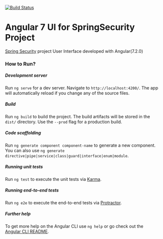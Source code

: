 [![Build Status](https://travis-ci.com/pavankjadda/SpringSecurity-SpringData-UI.svg?branch=master)](https://travis-ci.com/pavankjadda/SpringSecurity-SpringData-UI)

# Angular 7 UI for SpringSecurity Project

[Spring Security](https://github.com/pavankjadda/SpringSecurity-SpringData) project User Interface developed with Angular(7.2.0)


### How to  Run?
##### Development server

Run `ng serve` for a dev server. Navigate to `http://localhost:4200/`. The app will automatically reload if you change any of the source files.

##### Build

Run `ng build` to build the project. The build artifacts will be stored in the `dist/` directory. Use the `--prod` flag for a production build.

##### Code scaffolding

Run `ng generate component component-name` to generate a new component. You can also use `ng generate directive|pipe|service|class|guard|interface|enum|module`.

##### Running unit tests

Run `ng test` to execute the unit tests via [Karma](https://karma-runner.github.io).

##### Running end-to-end tests

Run `ng e2e` to execute the end-to-end tests via [Protractor](http://www.protractortest.org/).

##### Further help

To get more help on the Angular CLI use `ng help` or go check out the [Angular CLI README](https://github.com/angular/angular-cli/blob/master/README.md).
